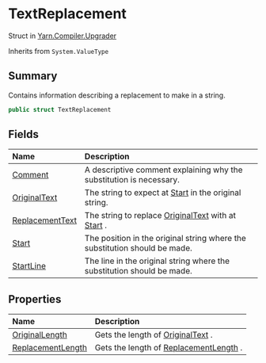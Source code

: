 # TextReplacement

Struct in [Yarn.Compiler.Upgrader](api/csharp/yarn.compiler.upgrader.md)

Inherits from `System.ValueType`

## Summary


Contains information describing a replacement to make in a string.


```csharp
public struct TextReplacement
```

## Fields

|Name|Description|
|:---|:---|
|[Comment](api/csharp/yarn.compiler.upgrader.textreplacement.comment.md)|A descriptive comment explaining why the substitution is necessary.|
|[OriginalText](api/csharp/yarn.compiler.upgrader.textreplacement.originaltext.md)|The string to expect at  <a href="yarn.compiler.upgrader.textreplacement.start.md">Start</a>  in the original string.|
|[ReplacementText](api/csharp/yarn.compiler.upgrader.textreplacement.replacementtext.md)|The string to replace  <a href="yarn.compiler.upgrader.textreplacement.originaltext.md">OriginalText</a>  with at  <a href="yarn.compiler.upgrader.textreplacement.start.md">Start</a> .|
|[Start](api/csharp/yarn.compiler.upgrader.textreplacement.start.md)|The position in the original string where the substitution should be made.|
|[StartLine](api/csharp/yarn.compiler.upgrader.textreplacement.startline.md)|The line in the original string where the substitution should be made.|

## Properties

|Name|Description|
|:---|:---|
|[OriginalLength](api/csharp/yarn.compiler.upgrader.textreplacement.originallength.md)|Gets the length of  <a href="yarn.compiler.upgrader.textreplacement.originaltext.md">OriginalText</a> .|
|[ReplacementLength](api/csharp/yarn.compiler.upgrader.textreplacement.replacementlength.md)|Gets the length of  <a href="yarn.compiler.upgrader.textreplacement.replacementlength.md">ReplacementLength</a> .|

